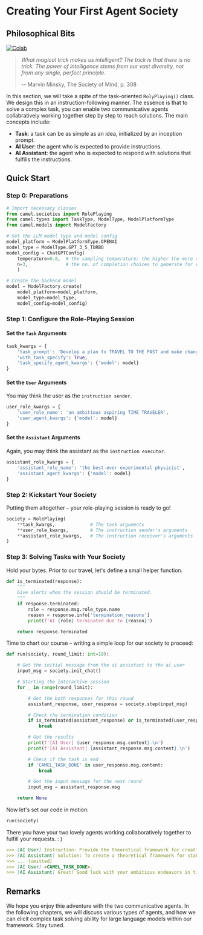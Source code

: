 # Creating Your First Agent Society

## Philosophical Bits
[![Colab](https://colab.research.google.com/assets/colab-badge.svg)](https://colab.research.google.com/drive/1HU4-sxNWFTs9JOegGbKOBcgHjDfj8FX5?usp=sharing)


> *What magical trick makes us intelligent? The trick is that there is no trick. The power of intelligence stems from our vast diversity, not from any single, perfect principle.*
>
> -- Marvin Minsky, The Society of Mind, p. 308

In this section, we will take a spite of the task-oriented `RolyPlaying()` class. We design this in an instruction-following manner. The essence is that to solve a complex task, you can enable two communicative agents collabratively working together step by step to reach solutions. The main concepts include:
- **Task**: a task can be as simple as an idea, initialized by an inception prompt.
- **AI User**: the agent who is expected to provide instructions.
- **AI Assistant**: the agent who is expected to respond with solutions that fulfills the instructions.


## Quick Start

### Step 0: Preparations
```python
# Import necessary classes
from camel.societies import RolePlaying
from camel.types import TaskType, ModelType, ModelPlatformType
from camel.models import ModelFactory

# Set the LLM model type and model config
model_platform = ModelPlatformType.OPENAI
model_type = ModelType.GPT_3_5_TURBO
model_config = ChatGPTConfig(
    temperature=0.8,  # the sampling temperature; the higher the more random
    n=3,              # the no. of completion choices to generate for each input
    )

# Create the backend model
model = ModelFactory.create(
    model_platform=model_platform,
    model_type=model_type,
    model_config=model_config)
```

### Step 1: Configure the Role-Playing Session
#### Set the `Task` Arguments
```python
task_kwargs = {
    'task_prompt': 'Develop a plan to TRAVEL TO THE PAST and make changes.',
    'with_task_specify': True,
    'task_specify_agent_kwargs': {'model': model}
}
```

#### Set the `User` Arguments
You may think the user as the `instruction sender`.
```python
user_role_kwargs = {
    'user_role_name': 'an ambitious aspiring TIME TRAVELER',
    'user_agent_kwargs': {'model': model}
}
```

#### Set the `Assistant` Arguments
Again, you may think the assistant as the `instruction executor`.
```python
assistant_role_kwargs = {
    'assistant_role_name': 'the best-ever experimental physicist',
    'assistant_agent_kwargs': {'model': model}
}
```

### Step 2: Kickstart Your Society
Putting them altogether – your role-playing session is ready to go!
```python
society = RolePlaying(
    **task_kwargs,             # The task arguments
    **user_role_kwargs,        # The instruction sender's arguments
    **assistant_role_kwargs,   # The instruction receiver's arguments
)
```

### Step 3: Solving Tasks with Your Society
Hold your bytes. Prior to our travel, let's define a small helper function.
```python
def is_terminated(response):
    """
    Give alerts when the session shuold be terminated.
    """
    if response.terminated:
        role = response.msg.role_type.name
        reason = response.info['termination_reasons']
        print(f'AI {role} terminated due to {reason}')

    return response.terminated
```
Time to chart our course – writing a simple loop for our society to proceed:
```python
def run(society, round_limit: int=10):

    # Get the initial message from the ai assistant to the ai user
    input_msg = society.init_chat()

    # Starting the interactive session
    for _ in range(round_limit):

        # Get the both responses for this round
        assistant_response, user_response = society.step(input_msg)

        # Check the termination condition
        if is_terminated(assistant_response) or is_terminated(user_response):
            break

        # Get the results
        print(f'[AI User] {user_response.msg.content}.\n')
        print(f'[AI Assistant] {assistant_response.msg.content}.\n')

        # Check if the task is end
        if 'CAMEL_TASK_DONE' in user_response.msg.content:
            break

        # Get the input message for the next round
        input_msg = assistant_response.msg

    return None
```
Now let's set our code in motion:
```python
run(society)
```
There you have your two lovely agents working collaboratively together to fulfill your requests. : )
```markdown
>>> [AI User] Instruction: Provide the theoretical framework for creating a stable wormhole or manipulating spacetime for controlled travel to a specific historical era in the past.
>>> [AI Assistant] Solution: To create a theoretical framework for stable wormhole creation or spacetime manipulation for controlled time travel, we can start by considering the principles of general relativity and quantum mechanics.
>>> ... (omitted)
>>> [AI User] <CAMEL_TASK_DONE>.
>>> [AI Assistant] Great! Good luck with your ambitious endeavors in time travel!.
```



## Remarks
We hope you enjoy thie adventure with the two communicative agents. In the following chapters, we will discuss various types of agents, and how we can elicit complex task solving ability for large language models within our framework. Stay tuned.

